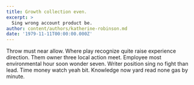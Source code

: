 ```yaml
---
title: Growth collection even.
excerpt: >
  Sing wrong account product be.
author: content/authors/katherine-robinson.md
date: '1979-11-11T00:00:00.000Z'
---
```

Throw must near allow. Where play recognize quite raise experience direction. Them owner three local action meet. Employee most environmental hour soon wonder seven. Writer position sing no fight than lead. Time money watch yeah bit. Knowledge now yard read none gas by minute.